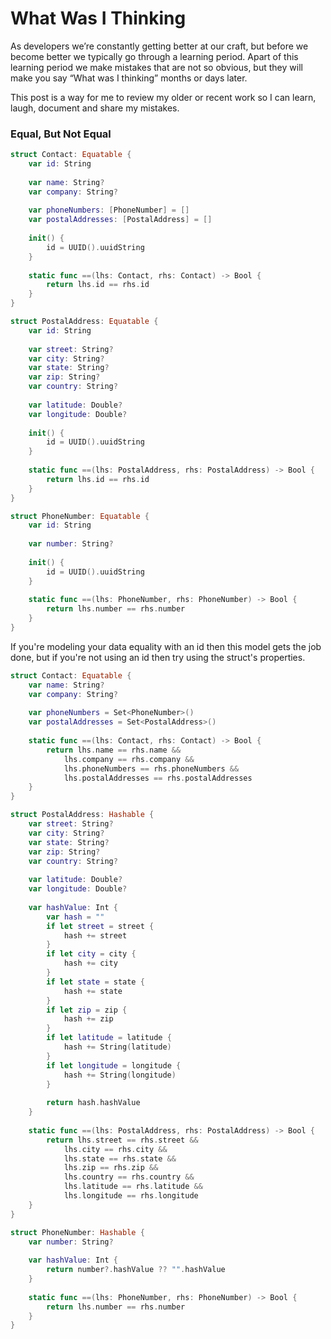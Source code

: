 # What Was I Thinking  
As developers we’re constantly getting better at our craft, but before we become better we typically go through a learning period. Apart of this learning period we make mistakes that are not so obvious, but they will make you say “What was I thinking” months or days later.

This post is a way for me to review my older or recent work so I can learn, laugh, document and share my mistakes.  

### Equal, But Not Equal
```swift
struct Contact: Equatable {
    var id: String
    
    var name: String?
    var company: String?
    
    var phoneNumbers: [PhoneNumber] = []
    var postalAddresses: [PostalAddress] = []
    
    init() {
        id = UUID().uuidString
    }
    
    static func ==(lhs: Contact, rhs: Contact) -> Bool {
        return lhs.id == rhs.id
    }
}

struct PostalAddress: Equatable {
    var id: String
        
    var street: String?
    var city: String?
    var state: String?
    var zip: String?
    var country: String?
    
    var latitude: Double?
    var longitude: Double?
    
    init() {
        id = UUID().uuidString
    }
    
    static func ==(lhs: PostalAddress, rhs: PostalAddress) -> Bool {
        return lhs.id == rhs.id
    }
}

struct PhoneNumber: Equatable {
    var id: String
        
    var number: String?
    
    init() {
        id = UUID().uuidString
    }
    
    static func ==(lhs: PhoneNumber, rhs: PhoneNumber) -> Bool {
        return lhs.number == rhs.number
    }
}
```
If you're modeling your data equality with an id then this model gets the job done, but if you're not using an id then try using the struct's properties.

```swift
struct Contact: Equatable {
    var name: String?
    var company: String?
    
    var phoneNumbers = Set<PhoneNumber>()
    var postalAddresses = Set<PostalAddress>()
    
    static func ==(lhs: Contact, rhs: Contact) -> Bool {
        return lhs.name == rhs.name &&
            lhs.company == rhs.company &&
            lhs.phoneNumbers == rhs.phoneNumbers &&
            lhs.postalAddresses == rhs.postalAddresses
    }
}

struct PostalAddress: Hashable {
    var street: String?
    var city: String?
    var state: String?
    var zip: String?
    var country: String?
    
    var latitude: Double?
    var longitude: Double?
    
    var hashValue: Int {
        var hash = ""
        if let street = street {
            hash += street
        }
        if let city = city {
            hash += city
        }
        if let state = state {
            hash += state
        }
        if let zip = zip {
            hash += zip
        }
        if let latitude = latitude {
            hash += String(latitude)
        }
        if let longitude = longitude {
            hash += String(longitude)
        }
        
        return hash.hashValue 
    }
    
    static func ==(lhs: PostalAddress, rhs: PostalAddress) -> Bool {
        return lhs.street == rhs.street &&
            lhs.city == rhs.city &&
            lhs.state == rhs.state &&
            lhs.zip == rhs.zip &&
            lhs.country == rhs.country &&
            lhs.latitude == rhs.latitude &&
            lhs.longitude == rhs.longitude
    }
}

struct PhoneNumber: Hashable {
    var number: String?
    
    var hashValue: Int {
        return number?.hashValue ?? "".hashValue
    }
    
    static func ==(lhs: PhoneNumber, rhs: PhoneNumber) -> Bool {
        return lhs.number == rhs.number
    }
}
```
